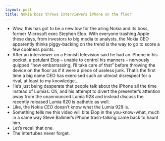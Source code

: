 ```yaml
---
layout: post
title: Nokia boss throws interviewers iPhone on the floor
---
```

* Wow, this has got to be a new low for the ailing Nokia and its boss, former Microsoft exec Stephen Elop. With everyone trashing Apple these days, from investors to big media to analysts, the Nokia CEO apparently thinks piggy-backing on the trend is the way to go to score a few coolness points.
* After an interviewer on a Finnish television said he had an iPhone in his pocket, a petulant Elop – unable to control his manners – nervously quipped “how embarrassing, I’ll take care of that” before throwing the device on the floor as if it were a piece of useless junk. That’s the first time a big name CEO has exercised such an utmost disrespect for a rival, at least to my knowledge…
* He’s just being desperate that people talk about the iPhone all the time instead of Lumias. Oh, and his attempt to divert the presenter’s attention away from the unannounced Lumia 928 and instead discuss the recently released Lumia 620 is pathetic as well.
* Like, the Nokia CEO doesn’t know what the Lumia 928 is.
* Something tells me this video will bite Elop in the you-know-what, much in a same way Steve Ballmer’s iPhone trash-talking came back to haunt him.
* Let’s recall that one.
* The Intertubes never forget.

